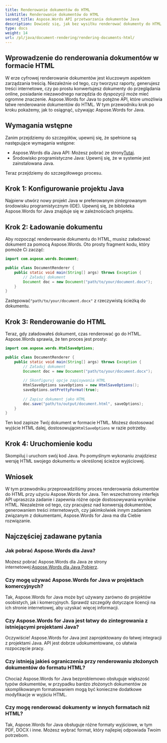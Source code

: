 ```yaml
---
title: Renderowanie dokumentów do HTML
linktitle: Renderowanie dokumentów do HTML
second_title: Aspose.Words API przetwarzania dokumentów Java
description: Dowiedz się, jak bez wysiłku renderować dokumenty do HTML za pomocą Aspose.Words dla Java. Przewodnik krok po kroku dotyczący wydajnej konwersji dokumentów.
type: docs
weight: 14
url: /pl/java/document-rendering/rendering-documents-html/
---
```


## Wprowadzenie do renderowania dokumentów w formacie HTML

W erze cyfrowej renderowanie dokumentów jest kluczowym aspektem zarządzania treścią. Niezależnie od tego, czy tworzysz raporty, generujesz treści internetowe, czy po prostu konwertujesz dokumenty do przeglądania online, posiadanie niezawodnego narzędzia do dyspozycji może mieć ogromne znaczenie. Aspose.Words for Java to potężne API, które umożliwia łatwe renderowanie dokumentów do HTML. W tym przewodniku krok po kroku pokażemy, jak to osiągnąć, używając Aspose.Words for Java.

## Wymagania wstępne

Zanim przejdziemy do szczegółów, upewnij się, że spełnione są następujące wymagania wstępne:

-  Aspose.Words dla Java API: Możesz pobrać ze strony[Tutaj](https://releases.aspose.com/words/java/).
- Środowisko programistyczne Java: Upewnij się, że w systemie jest zainstalowana Java.

Teraz przejdziemy do szczegółowego procesu.

## Krok 1: Konfigurowanie projektu Java

Najpierw utwórz nowy projekt Java w preferowanym zintegrowanym środowisku programistycznym (IDE). Upewnij się, że biblioteka Aspose.Words for Java znajduje się w zależnościach projektu.

## Krok 2: Ładowanie dokumentu

Aby rozpocząć renderowanie dokumentu do HTML, musisz załadować dokument za pomocą Aspose.Words. Oto prosty fragment kodu, który pomoże Ci zacząć:

```java
import com.aspose.words.Document;

public class DocumentRenderer {
    public static void main(String[] args) throws Exception {
        // Załaduj dokument
        Document doc = new Document("path/to/your/document.docx");
    }
}
```

 Zastępować`"path/to/your/document.docx"` z rzeczywistą ścieżką do dokumentu.

## Krok 3: Renderowanie do HTML

Teraz, gdy załadowałeś dokument, czas renderować go do HTML. Aspose.Words sprawia, że ten proces jest prosty:

```java
import com.aspose.words.HtmlSaveOptions;

public class DocumentRenderer {
    public static void main(String[] args) throws Exception {
        // Załaduj dokument
        Document doc = new Document("path/to/your/document.docx");
        
        // Skonfiguruj opcje zapisywania HTML
        HtmlSaveOptions saveOptions = new HtmlSaveOptions();
        saveOptions.setPrettyFormat(true);
        
        // Zapisz dokument jako HTML
        doc.save("path/to/output/document.html", saveOptions);
    }
}
```

Ten kod zapisze Twój dokument w formacie HTML. Możesz dostosować wyjście HTML dalej, dostosowując`HtmlSaveOptions` w razie potrzeby.

## Krok 4: Uruchomienie kodu

Skompiluj i uruchom swój kod Java. Po pomyślnym wykonaniu znajdziesz wersję HTML swojego dokumentu w określonej ścieżce wyjściowej.

## Wniosek

W tym przewodniku przeprowadziliśmy proces renderowania dokumentów do HTML przy użyciu Aspose.Words for Java. Ten wszechstronny interfejs API upraszcza zadanie i zapewnia różne opcje dostosowywania wyników HTML. Niezależnie od tego, czy pracujesz nad konwersją dokumentów, generowaniem treści internetowych, czy jakimkolwiek innym zadaniem związanym z dokumentami, Aspose.Words for Java ma dla Ciebie rozwiązanie.

## Najczęściej zadawane pytania

### Jak pobrać Aspose.Words dla Java?

 Możesz pobrać Aspose.Words dla Java ze strony internetowej:[Aspose.Words dla Java Pobierz](https://releases.aspose.com/words/java/).

### Czy mogę używać Aspose.Words for Java w projektach komercyjnych?

Tak, Aspose.Words for Java może być używany zarówno do projektów osobistych, jak i komercyjnych. Sprawdź szczegóły dotyczące licencji na ich stronie internetowej, aby uzyskać więcej informacji.

### Czy Aspose.Words for Java jest łatwy do zintegrowania z istniejącymi projektami Java?

Oczywiście! Aspose.Words for Java jest zaprojektowany do łatwej integracji z projektami Java. API jest dobrze udokumentowane, co ułatwia rozpoczęcie pracy.

### Czy istnieją jakieś ograniczenia przy renderowaniu złożonych dokumentów do formatu HTML?

Chociaż Aspose.Words for Java bezproblemowo obsługuje większość typów dokumentów, w przypadku bardzo złożonych dokumentów ze skomplikowanym formatowaniem mogą być konieczne dodatkowe modyfikacje w wyjściu HTML.

### Czy mogę renderować dokumenty w innych formatach niż HTML?

Tak, Aspose.Words for Java obsługuje różne formaty wyjściowe, w tym PDF, DOCX i inne. Możesz wybrać format, który najlepiej odpowiada Twoim potrzebom.